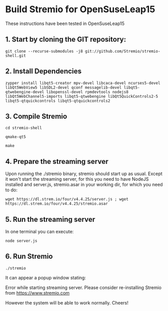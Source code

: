 # Build Stremio for OpenSuseLeap15

These instructions have been tested in OpenSuseLeap15

## 1. Start by cloning the GIT repository:

``git clone --recurse-submodules -j8 git://github.com/Stremio/stremio-shell.git``

## 2. Install Dependencies

``zypper install libqt5-creator mpv-devel libcaca-devel ncurses5-devel libQt5WebView5 libSDL2-devel qconf messagelib-devel libqt5-qtwebengine-devel libopenssl-devel rpmdevtools nodejs8 libQt5WebChannel5-imports libqt5-qtwebengine libQt5QuickControls2-5 libqt5-qtquickcontrols libqt5-qtquickcontrols2``

## 3. Compile Stremio

``cd stremio-shell``    

``qmake-qt5``

``make``

## 4. Prepare the streaming server

Upon running the ./stremio binary, stremio should start up as usual. Except it won't start the streaming server, for this you need to have NodeJS installed and server.js, stremio.asar in your working dir, for which you need to do:

``wget https://dl.strem.io/four/v4.4.25/server.js ; wget https://dl.strem.io/four/v4.4.25/stremio.asar``

## 5. Run the streaming server

In one terminal you can execute:

``node server.js``

## 6. Run Stremio

``./stremio``

It can appear a popup window stating:

Error while starting streaming server. Please consider re-installing Stremio from https://www.stremio.com


However the system will be able to work normally. Cheers!
